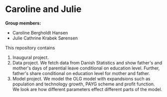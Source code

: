 # Caroline and Julie

**Group members:**
- Caroline Bergholdt Hansen
- Julie Cathrine Krabek Sørensen

This repository contains  
1. Inaugural project. 
2. Data project. We fetch data from Danish Statistics and show father's and mother's days of parential leave conditional on education level. Further, father's share conditional on education level for mother and father. 
3. Model project. We model the OLG model with expandsions such as population and technology growth, PAYG scheme and profit function. We look are how different parameters effect different parts of the model. 
